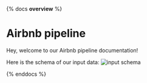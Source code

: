 {% docs __overview__ %}
# Airbnb pipeline

Hey, welcome to our Airbnb pipeline documentation!

Here is the schema of our input data:
![input schema](/assets/input_schema.png)

{% enddocs %}
